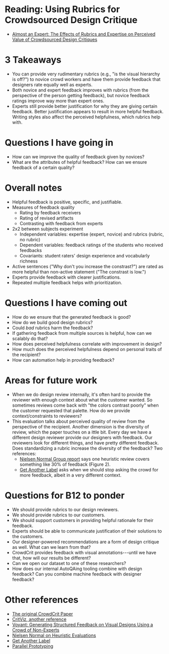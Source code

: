 # Reading: Using Rubrics for Crowdsourced Design Critique
* [Almost an Expert: The Effects of Rubrics and Expertise on Perceived Value of Crowdsourced Design Critiques](http://www.cs.cmu.edu/~spdow/files/CrowdCrit-rubrics-cscw2016.pdf)

# 3 Takeaways
* You can provide very rudimentary rubrics (e.g., "is the visual hierarchy is off?") to novice crowd workers and have them provide feedback that designers rate equally well as experts.
* Both novice and expert feedback improves with rubrics (from the perspective of the person getting feedback), but novice feedback ratings improve way more than expert ones.
* Experts still provide better justification for why they are giving certain feedback. Better justification appears to result in more helpful feedback. Writing styles also affect the perceived helpfulness, which rubrics help with.

# Questions I have going in
* How can we improve the quality of feedback given by novices?
* What are the attributes of helpful feedback? How can we ensure feedback of a certain quality?

# Overall notes
* Helpful feedback is positive, specific, and justifiable.
* Measures of feedback quality
  - Rating by feedback receivers
  - Rating of revised artifacts
  - Contrasting with feedback from experts
* 2x2 between subjects experiment
  - Independent variables: expertise (expert, novice) and rubrics (rubric, no rubric)
  - Dependent variables: feedback ratings of the students who received feedbacks
  - Covariants: student raters' design experience and vocabularly richness
* Active sentences ("Why don't you increase the constrast?") are rated as more helpful than non-active statement ("The constrast is low.")
* Experts provide feedback with clearer justifications.
* Repeated multiple feedback helps with prioritization.

# Questions I have coming out
* How do we ensure that the generated feedback is good?
* How do we build good design rubrics?
* Could _bad_ rubrics harm the feedback?
* If gathering feedback from multiple sources is helpful, how can we scalably do that?
* How does perceived helpfulness correlate with improvement in design?
* How much does the perceived helpfulness depend on personal traits of the recipient?
* How can automation help in providing feedback?

# Areas for future work
* When we do design review internally, it's often hard to provide the reviewer with enough context about what the customer wanted. So sometimes reviews come back with "the colors contrast poorly" when the customer requested that palette. How do we provide context/constraints to reviewers?
* This evaluation talks about perceived quality of review from the perspective of the recipient. Another dimension is the diversity of review, which the paper touches on a ittle bit. Every day we have a different design reviewer provide our designers with feedback. Our reviewers look for different things, and have pretty different feedback. Does standardizing a rubric increase the diversity of the feedback? Two references:
  * [Nielsen Normal Group report](https://www.nngroup.com/articles/how-to-conduct-a-heuristic-evaluation/) says one heuristic review covers something like 30% of feedback (Figure 2).
  * [Get Another Label](http://crowdsourcing-class.org/readings/downloads/econ/get-another-label.pdf) asks when we should stop asking the crowd for more feedback, albeit in a very different context.

# Questions for B12 to ponder
* We should provide rubrics to our design reviewers.
* We should provide rubrics to our customers.
* We should support customers in providing helpful rationale for their feedback.
* Experts should be able to communicate justification of their solutions to the customers.
* Our designer-powered recommendations are a form of design critique as well. What can we learn from that?
* CrowdCrit provides feedback with visual annotations---until we have that, how will our results be different?
* Can we open our dataset to one of these researchers?
* How does our internal AutoQAing tooling combine with design feedback? Can you combine machine feedback with designer feedback?

# Other references
* [The original CrowdCrit Paper](http://www.cs.cmu.edu/~spdow/files/CrowdCrit-cscw2015.pdf)
* [CritViz, another reference](http://www.ieeetclt.org/issues/january2013/Tinapple.pdf)
* [Voyant: Generating Structured Feedback on Visual
Designs Using a Crowd of Non-Experts](https://pdfs.semanticscholar.org/87d9/5dc96c90e1e371ffc484ac6bfa83a3be75b5.pdf)
* [Nielsen Normal on Heuristic Evaluations](https://www.nngroup.com/articles/how-to-conduct-a-heuristic-evaluation/)
* [Get Another Label](http://crowdsourcing-class.org/readings/downloads/econ/get-another-label.pdf) 
* [Parallel Prototyping](http://spdow.ucsd.edu/files/PrototypingParallel-TOCHI10.pdf)
